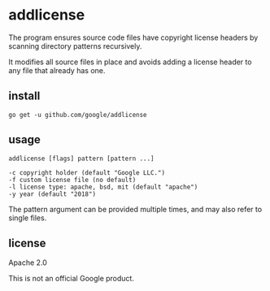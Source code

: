 # addlicense

The program ensures source code files have copyright license headers
by scanning directory patterns recursively.

It modifies all source files in place and avoids adding a license header
to any file that already has one.

## install

    go get -u github.com/google/addlicense

## usage

    addlicense [flags] pattern [pattern ...]

    -c copyright holder (default "Google LLC.")
    -f custom license file (no default)
    -l license type: apache, bsd, mit (default "apache")
    -y year (default "2018")

The pattern argument can be provided multiple times, and may also refer
to single files.

## license

Apache 2.0

This is not an official Google product.
